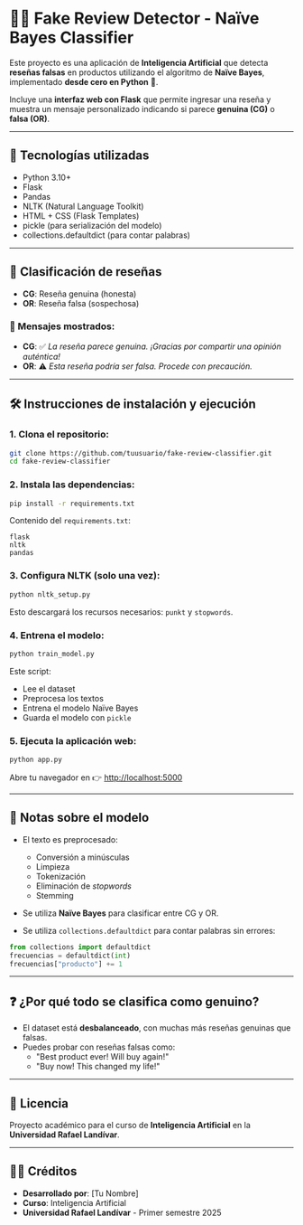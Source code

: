 # 🕵️‍♀️ Fake Review Detector - Naïve Bayes Classifier

Este proyecto es una aplicación de **Inteligencia Artificial** que detecta **reseñas falsas** en productos utilizando el algoritmo de **Naïve Bayes**, implementado **desde cero en Python** 🐍.

Incluye una **interfaz web con Flask** que permite ingresar una reseña y muestra un mensaje personalizado indicando si parece **genuina (CG)** o **falsa (OR)**.

---

## 🚀 Tecnologías utilizadas

- Python 3.10+
- Flask
- Pandas
- NLTK (Natural Language Toolkit)
- HTML + CSS (Flask Templates)
- pickle (para serialización del modelo)
- collections.defaultdict (para contar palabras)

---

## 🧠 Clasificación de reseñas

- **CG**: Reseña genuina (honesta)
- **OR**: Reseña falsa (sospechosa)

### 💬 Mensajes mostrados:
- **CG**: ✅ *La reseña parece genuina. ¡Gracias por compartir una opinión auténtica!*
- **OR**: ⚠️ *Esta reseña podría ser falsa. Procede con precaución.*

---

## 🛠️ Instrucciones de instalación y ejecución

### 1. Clona el repositorio:
```bash
git clone https://github.com/tuusuario/fake-review-classifier.git
cd fake-review-classifier
```

### 2. Instala las dependencias:
```bash
pip install -r requirements.txt
```

Contenido del `requirements.txt`:
```
flask
nltk
pandas
```

### 3. Configura NLTK (solo una vez):
```bash
python nltk_setup.py
```
Esto descargará los recursos necesarios: `punkt` y `stopwords`.

### 4. Entrena el modelo:
```bash
python train_model.py
```
Este script:
- Lee el dataset
- Preprocesa los textos
- Entrena el modelo Naïve Bayes
- Guarda el modelo con `pickle`

### 5. Ejecuta la aplicación web:
```bash
python app.py
```
Abre tu navegador en 👉 [http://localhost:5000](http://localhost:5000)

---

## 🧪 Notas sobre el modelo

- El texto es preprocesado:
  - Conversión a minúsculas
  - Limpieza
  - Tokenización
  - Eliminación de *stopwords*
  - Stemming

- Se utiliza **Naïve Bayes** para clasificar entre CG y OR.
- Se utiliza `collections.defaultdict` para contar palabras sin errores:

```python
from collections import defaultdict
frecuencias = defaultdict(int)
frecuencias["producto"] += 1
```

---

## ❓ ¿Por qué todo se clasifica como genuino?

- El dataset está **desbalanceado**, con muchas más reseñas genuinas que falsas.
- Puedes probar con reseñas falsas como:
  - "Best product ever! Will buy again!"
  - "Buy now! This changed my life!"

---

## 📄 Licencia

Proyecto académico para el curso de **Inteligencia Artificial** en la **Universidad Rafael Landívar**.

---

## 👩‍💻 Créditos

- **Desarrollado por**: [Tu Nombre]
- **Curso**: Inteligencia Artificial
- **Universidad Rafael Landívar** - Primer semestre 2025
